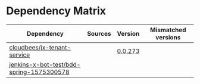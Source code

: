 # Dependency Matrix

Dependency | Sources | Version | Mismatched versions
---------- | ------- | ------- | -------------------
[cloudbees/jx-tenant-service](https://github.com/cloudbees/jx-tenant-service) |  | [0.0.273](https://github.com/cloudbees/jx-tenant-service/releases/tag/v0.0.273) | 
[jenkins-x-bot-test/bdd-spring-1575300578](https://github.com/jenkins-x-bot-test/bdd-spring-1575300578.git) |  | []() | 
